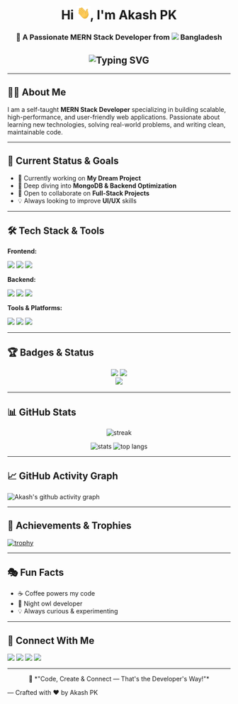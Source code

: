 <!-- ========================= HEADER ========================= -->
<h1 align="center">
  Hi <img src="https://raw.githubusercontent.com/ABSphreak/ABSphreak/master/gifs/Hi.gif" width="30px" height="30px">, I'm Akash PK
</h1>
<h3 align="center">
  🚀 A Passionate MERN Stack Developer from  
   <img src="https://flagcdn.com/w20/bd.png" width="20"/>  Bangladesh
</h3>
<!-- ========================= INTRO ANIMATION ========================= -->
<h2 align="center">
  <img src="https://readme-typing-svg.herokuapp.com?font=Fira+Code&weight=600&pause=1000&color=00BFFF&center=true&vCenter=true&width=500&lines=MERN+Stack+Developer;React+Lover+💙;Self+Taught+and+Always+Learning;Let's+Build+Something+Amazing!" alt="Typing SVG" />
</h2>

---

## 👨‍💻 About Me  
I am a self-taught **MERN Stack Developer** specializing in building scalable, high-performance, and user-friendly web applications. Passionate about learning new technologies, solving real-world problems, and writing clean, maintainable code.

---

## 🎯 Current Status & Goals
- 🔭 Currently working on **My Dream Project**  
- 🌱 Deep diving into **MongoDB & Backend Optimization**  
- 🤝 Open to collaborate on **Full-Stack Projects**  
- 💡 Always looking to improve **UI/UX** skills  

---

## 🛠️ Tech Stack & Tools  

**Frontend:**  
<p>
  <img src="https://img.shields.io/badge/React-20232A?style=for-the-badge&logo=react&logoColor=61DAFB" />
  <img src="https://img.shields.io/badge/Tailwind_CSS-38B2AC?style=for-the-badge&logo=tailwind-css&logoColor=white" />
  <img src="https://img.shields.io/badge/Figma-F24E1E?style=for-the-badge&logo=figma&logoColor=white" />
</p>

**Backend:**  
<p>
  <img src="https://img.shields.io/badge/Node.js-339933?style=for-the-badge&logo=nodedotjs&logoColor=white" />
  <img src="https://img.shields.io/badge/Express.js-404D59?style=for-the-badge" />
  <img src="https://img.shields.io/badge/MongoDB-4EA94B?style=for-the-badge&logo=mongodb&logoColor=white" />
</p>

**Tools & Platforms:**  
<p>
  <img src="https://img.shields.io/badge/Firebase-ffca28?style=for-the-badge&logo=firebase&logoColor=black" />
  <img src="https://img.shields.io/badge/Git-F05032?style=for-the-badge&logo=git&logoColor=white" />
  <img src="https://img.shields.io/badge/Postman-FF6C37?style=for-the-badge&logo=postman&logoColor=white" />
</p>

---

## 🏆 Badges & Status
<p align="center">
  <img src="https://img.shields.io/badge/Open%20to%20Work-2ea44f?style=for-the-badge" />
  <img src="https://img.shields.io/badge/Always%20Learning-blue?style=for-the-badge" />
  <br>
  <img src="https://img.shields.io/badge/Problem%20Solver-orange?style=for-the-badge" />
</p>

---

## 📊 GitHub Stats
<p align="center">
  <img src="https://github-readme-streak-stats.herokuapp.com/?user=akashpk41&theme=tokyonight" alt="streak" />
</p>
<p align="center">
  <img src="https://github-readme-stats.vercel.app/api?username=akashpk41&show_icons=true&theme=tokyonight" alt="stats" />
  <img src="https://github-readme-stats.vercel.app/api/top-langs/?username=akashpk41&layout=compact&theme=tokyonight" alt="top langs" />
</p>

---

## 📈 GitHub Activity Graph
![Akash's github activity graph](https://github-readme-activity-graph.vercel.app/graph?username=akashpk41&theme=react-dark)

---

## 🏅 Achievements & Trophies
[![trophy](https://github-profile-trophy.vercel.app/?username=akashpk41&theme=onedark&margin-w=15&margin-h=15)](https://github.com/ryo-ma/github-profile-trophy)

---

## 🎭 Fun Facts
- ☕ Coffee powers my code  
- 🌙 Night owl developer  
- 💡 Always curious & experimenting  

---

## 🔗 Connect With Me
<p>
  <a href="https://akash-pk.netlify.app/" target="_blank"><img src="https://img.shields.io/badge/Portfolio-000?style=for-the-badge&logo=vercel&logoColor=white" /></a>
  <a href="https://linkedin.com/in/akashpk441" target="_blank"><img src="https://img.shields.io/badge/LinkedIn-0A66C2?style=for-the-badge&logo=linkedin&logoColor=white" /></a>
  <a href="https://www.facebook.com/atapk41/" target="_blank"><img src="https://img.shields.io/badge/Facebook-1877F2?style=for-the-badge&logo=facebook&logoColor=white" /></a>
  <a href="mailto:akashpk741@gmail.com"><img src="https://img.shields.io/badge/Email-D14836?style=for-the-badge&logo=gmail&logoColor=white" /></a>
</p>

---

<p align="center">
  💬 *"Code, Create & Connect — That's the Developer's Way!"*  
  <br>
  <p>— Crafted with ❤️ by Akash PK</p>
</p>
